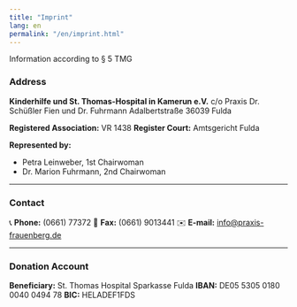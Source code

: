 ```yaml
---
title: "Imprint"
lang: en
permalink: "/en/imprint.html"
---
```


<a class="text-muted">Information according to § 5 TMG</a>

### Address

**Kinderhilfe und St. Thomas-Hospital in Kamerun e.V.**
c/o Praxis Dr. Schüßler Fien und Dr. Fuhrmann
Adalbertstraße
36039 Fulda
 
**Registered Association:** VR 1438
**Register Court:** Amtsgericht Fulda

**Represented by:**
- Petra Leinweber, 1st Chairwoman
- Dr. Marion Fuhrmann, 2nd Chairwoman

---

### Contact

📞 **Phone:** (0661) 77372
📠 **Fax:** (0661) 9013441
✉️ **E-mail:** [info@praxis-frauenberg.de](mailto:info@praxis-frauenberg.de)

---

### Donation Account

**Beneficiary:** St. Thomas Hospital Sparkasse Fulda
**IBAN:** DE05 5305 0180 0040 0494 78
**BIC:** HELADEF1FDS

